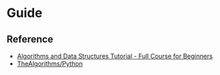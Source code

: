 # Guide

## Reference

- [Algorithms and Data Structures Tutorial - Full Course for Beginners](https://www.youtube.com/watch?v=8hly31xKli0)
- [TheAlgorithms/Python](https://github.com/TheAlgorithms/Python)
